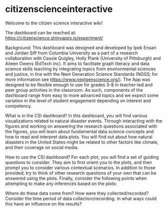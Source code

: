 # citizenscienceinteractive
Welcome to the citizen science interactive wiki!

The dashboard can be reached at: https://citizenscience.shinyapps.io/experiment/

Background: This dashboard was designed and developed by Ipek Ensari and Jordan Siff from Columbia University as a part of a research collaboration with Cassie Quigley, Holly Plank (University of Pittsburgh) and Aileen Owens (EdTech Inc). It aims to facilitate graph literacy and data science skills teaching by integrating topics from environmental sciences and justice, in line with the Next Generation Science Standards (NGSS; for more information see https://www.nextgenscience.org/). The App was designed to be flexible enough to use for grades 3-8 in teacher-led and peer group activities in the classroom. As such, components of the dashboard range from easy to more advanced topics and we expect some variation in the level of student engagement depending on interest and competency.

What is in the CSI dashboard? In this dashboard, you will find various visualizations related to natural disaster events. Through interacting with the figures and working on answering the research questions associated with the figures, you will learn about fundamental data science concepts and how to read and interpret data plots. You will find out about how natural disasters in the United States might be related to other factors like climate, and their coverage on social media.

How to use the CSI dashboard? For each plot, you will find a set of guiding questions to consider. They aim to first orient you to the plots, and then prompt you to consider various contextual scenarios. In addition to those provided, try to think of other research questions of your own that can be answered using the plots. Finally, consider the following points when attempting to make any inferences based on the plots:

Where do these data come from? How were they collected/recorded?
Consider the time period of data collection/recording. In what ways could this have an influence on the results?
